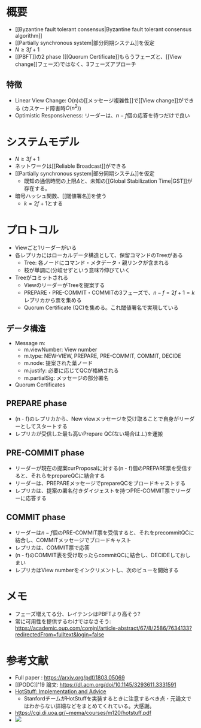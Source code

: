 # 概要
- [[Byzantine fault tolerant consensus|Byzantine fault tolerant consensus algorithm]]
- [[Partially synchronous system|部分同期システム]]を仮定
- $N \ge 3f + 1$
- [[PBFT]]の2 phase ([[Quorum Certificate]]もらうフェーズと、[[View change]]フェーズ)ではなく、3フェーズアプローチ
## 特徴
- Linear View Change: O(n)の[[メッセージ複雑性]]で[[View change]]ができる (カスケード障害時$O(n^2)$)
- Optimistic Responsiveness: リーダーは、$n - f$個の応答を待つだけで良い

# システムモデル

- $N \ge 3f + 1$
- ネットワークは[[Reliable Broadcast]]ができる
- [[Partially synchronous system|部分同期システム]]を仮定
	- 既知の通信時間の上限$\Delta$と、未知の[[Global Stabilization Time|GST]]が存在する。
- 暗号ハッシュ関数、[[閾値署名]]を使う
	- $k = 2f+1$とする

# プロトコル
- Viewごと1リーダーがいる
- 各レプリカにはローカルデータ構造として、保留コマンドのTreeがある
	- Tree: 各ノードにコマンド・メタデータ・親リンクが含まれる
	- 枝が単調に(分岐せずという意味?)伸びていく
- Treeがコミットされる
	- ViewのリーダーがTreeを提案する
	- PREPARE・PRE-COMMIT・COMMITの3フェーズで、$n - f = 2f + 1 = k$レプリカから票を集める
	- Quorum Certificate (QC)を集める。これ閾値署名で実現している
## データ構造
- Message m:
	- m.viewNumber: View number
	- m.type: NEW-VIEW, PREPARE, PRE-COMMIT, COMMIT, DECIDE
	- m.node: 提案された葉ノード
	- m.justify: 必要に応じてQCが格納される
	- m.partialSig: メッセージの部分署名
- Quorum Certificates
## PREPARE phase
- (n - f)のレプリカから、New viewメッセージを受け取ることで自身がリーダーとしてスタートする
- レプリカが受信した最も高いPrepare QC(ない場合は$\bot$)を運搬
## PRE-COMMIT phase

- リーダーが現在の提案curProposalに対する(n - f)個のPREPARE票を受信すると、それらをprepareQCに結合する
- リーダーは、PREPAREメッセージでprepareQCをブロードキャストする
- レプリカは、提案の署名付きダイジェストを持つPRE-COMMIT票でリーダーに応答する
## COMMIT phase
- リーダーは$n-f$個のPRE-COMMIT票を受信すると、それをprecommitQCに結合し、COMMITメッセージでブロードキャスト
- レプリカは、COMMIT票で応答
- (n - f)のCOMMIT表を受け取ったらcommitQCに結合し、DECIDEしておしまい
- レプリカはView numberをインクリメントし、次のビューを開始する

# メモ
 - フェーズ増えてる分、レイテンシはPBFTより高そう?
 - 常に可用性を提供するわけではなさそう: https://academic.oup.com/comjnl/article-abstract/67/8/2586/7634133?redirectedFrom=fulltext&login=false

# 参考文献
- Full paper : https://arxiv.org/pdf/1803.05069
- [[PODC]]'19 論文: https://dl.acm.org/doi/10.1145/3293611.3331591
- [HotStuff: Implementation and Advice](https://www.scs.stanford.edu/24sp-cs244b/projects/HotStuff_Implementation_and_Advice.pdf)
	- StanfordチームがHotStuffを実装するときに注意するべき点・元論文ではわからない詳細などをまとめてくれている。大感謝。
- https://cgi.di.uoa.gr/~mema/courses/m120/hotstuff.pdf
-  ![](https://www.youtube.com/watch?v=GAGW-c4hADA)

